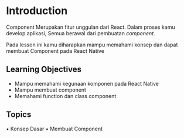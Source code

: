 # Introduction

Component Merupakan fitur unggulan dari React. Dalam proses kamu develop aplikasi, Semua berawal dari pembuatan _component_.

Pada lesson ini kamu diharapkan mampu memahami konsep dan dapat membuat Component pada React Native

## Learning Objectives

- Mampu memahami kegunaan komponen pada React Native
- Mampu membuat component
- Memahami function dan class component

## Topics

• Konsep Dasar
• Membuat Component
